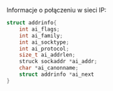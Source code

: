 Informacje o połączeniu w sieci IP:

```C
struct addrinfo{
	int ai_flags;
	int ai_family;
	int ai_socktype;
	int ai_protocol;
	size_t ai_addrlen;
	struck sockaddr *ai_addr;
	char *ai_canonname;
	struct addrinfo *ai_next
}
```